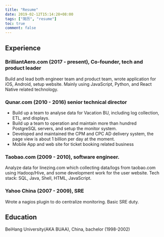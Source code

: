 ```yaml
---
title: "Resume"
date: 2019-02-12T15:14:28+08:00
tags: ["简历", "resume"]
toc: true
comment: false
---
```


## Experience

### BrilliantAero.com (2017 - present), Co-founder, tech and product leader

Build and lead both engineer team and product team, wrote application for iOS, Android, setup website. Mainly using JavaScript, Python, and React Native related technology.

### Qunar.com (2010 - 2016) senior technical director

- Build up a team to analyse data for Vacation BU, including log collection, ETL, and displays.
- Build up a team to operation and maintain more than hundred PostgreSQL servers, and setup the monitor system.
- Developed and maintained the CPM and CPC AD delivery system, the page view is about 1 billion per day at the moment.
- Mobile App and web site for ticket booking related business

### Taobao.com (2009 - 2010), software engineer.

Analyze data for linezing.com which collecting data/logs from taobao.com using Hadoop/Hive, and some development work for the user website. Tech stack: SQL, Java, Shell, HTML, JavaScript.

### Yahoo China (2007 - 2009), SRE

Wrote a nagios plugin to do centralize monitoring. Basic SRE duty.

## Education

BeiHang University(AKA BUAA), China, bachelor (1998-2002)

